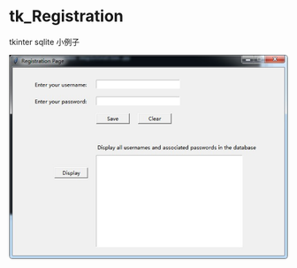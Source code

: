 # tk_Registration  
tkinter sqlite 小例子  
  
![image](https://github.com/star1986xk/tk_Registration/blob/master/win.jpg)
